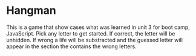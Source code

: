 # Hangman

This is a game that show cases what was learned in unit 3 for boot camp, JavaScript. 
Pick any letter to get started. If correct, the letter will be unhidden. If wrong a life will be substracted and the guessed letter will appear in the section the contains the wrong letters. 